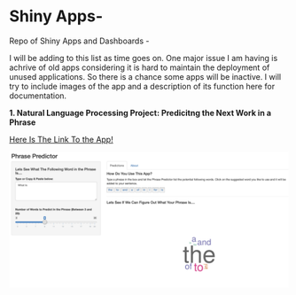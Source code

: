 # Shiny Apps-
Repo of Shiny Apps and Dashboards - 


I will be adding to this list as time goes on. One major issue I am having is achrive of old apps considering it is hard to maintain the deployment of unused applications. So there is a chance some apps will be inactive. I will try to include images of the app and a description of its function here for documentation.

**1. Natural Language Processing Project: Predicitng the Next Work in a Phrase**

[Here Is The Link To the App!](https://parinxp.shinyapps.io/PhrasePredictorShiny/?_ga=2.198082799.1184044012.1591747597-2063753647.1591747597)

![Image of NLP Phrase Predictor App](https://github.com/ParInsights/Shiny-/blob/master/Phrase%20Predictor%20-%20NLP%20Shiny%20Dashboard/Shiny%20App%20Phrase%20Predictor.png?raw=true)

